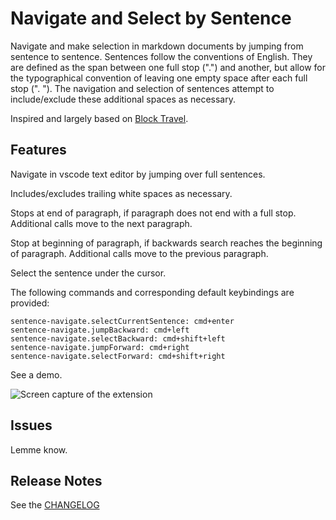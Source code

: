 # Navigate and Select by Sentence

Navigate and make selection in markdown documents by jumping from sentence to sentence. Sentences follow the conventions of English. They are defined as the span between one full stop (".") and another, but allow for the typographical convention of leaving one empty space after each full stop (". "). The navigation and selection of sentences attempt to include/exclude these additional spaces as necessary.


Inspired and largely based on [Block Travel](https://github.com/sashaweiss/vscode_block_travel). 

## Features

Navigate in vscode text editor by jumping over full sentences.

Includes/excludes trailing white spaces as necessary.

Stops at end of paragraph, if paragraph does not end with a full stop. Additional calls move to the next paragraph.

Stop at beginning of paragraph, if backwards search reaches the beginning of paragraph. Additional calls move to the previous paragraph.

Select the sentence under the cursor.

The following commands and corresponding default keybindings are provided:
```
sentence-navigate.selectCurrentSentence: cmd+enter
sentence-navigate.jumpBackward: cmd+left
sentence-navigate.selectBackward: cmd+shift+left
sentence-navigate.jumpForward: cmd+right
sentence-navigate.selectForward: cmd+shift+right
```

See a demo.

![Screen capture of the extension](./demo.gif)

## Issues

Lemme know.

## Release Notes
See the [CHANGELOG](./CHANGELOG.md)
